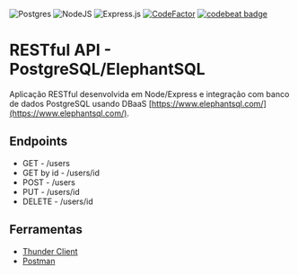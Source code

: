 ![Postgres](https://img.shields.io/badge/postgres-%23316192.svg?style=flat&logo=postgresql&logoColor=white) ![NodeJS](https://img.shields.io/badge/node.js-6DA55F?style=flat&logo=node.js&logoColor=white) ![Express.js](https://img.shields.io/badge/express.js-%23404d59.svg?style=flat&logo=express&logoColor=%2361DAFB) [![CodeFactor](https://www.codefactor.io/repository/github/marckesin/restful-api-postgresql-elephantsql/badge)](https://www.codefactor.io/repository/github/marckesin/restful-api-postgresql-elephantsql) [![codebeat badge](https://codebeat.co/badges/a4ef616a-bcf6-47b8-a0fb-05f9e3506e3c)](https://codebeat.co/projects/github-com-marckesin-restful-api-postgresql-main)

# RESTful API - PostgreSQL/ElephantSQL

Aplicação RESTful desenvolvida em Node/Express e integração com banco de dados PostgreSQL usando DBaaS [https://www.elephantsql.com/](https://www.elephantsql.com/).

## Endpoints

- GET - /users
- GET by id - /users/id
- POST - /users
- PUT - /users/id
- DELETE - /users/id

## Ferramentas

- [Thunder Client](https://www.thunderclient.com/)
- [Postman](https://www.postman.com/)

